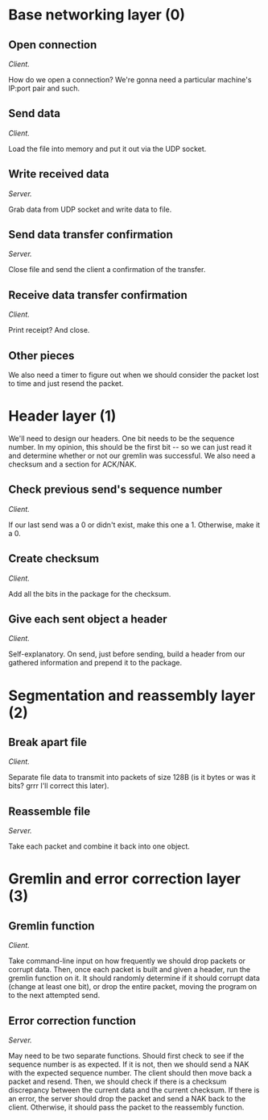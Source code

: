 # Base networking layer (0)

## Open connection
*Client.*

How do we open a connection? We're gonna need a particular machine's IP:port pair and such.

## Send data
*Client.*

Load the file into memory and put it out via the UDP socket.

## Write received data
*Server.*

Grab data from UDP socket and write data to file.

## Send data transfer confirmation
*Server.*

Close file and send the client a confirmation of the transfer.

## Receive data transfer confirmation
*Client.*

Print receipt? And close.

## Other pieces
We also need a timer to figure out when we should consider the packet lost to time and just resend the packet.

# Header layer (1)
We'll need to design our headers. One bit needs to be the sequence number. In my opinion, this should be the first bit --
so we can just read it and determine whether or not our gremlin was successful. We also need a checksum and a section for
ACK/NAK.

## Check previous send's sequence number
*Client.*

If our last send was a 0 or didn't exist, make this one a 1. Otherwise, make it a 0.

## Create checksum
*Client.*

Add all the bits in the package for the checksum.

## Give each sent object a header
*Client.*

Self-explanatory. On send, just before sending, build a header from our gathered information and prepend it to the
package.

# Segmentation and reassembly layer (2)
## Break apart file
*Client.*

Separate file data to transmit into packets of size 128B (is it bytes or was it bits? grrr I'll correct this later). 

## Reassemble file
*Server.*

Take each packet and combine it back into one object.

# Gremlin and error correction layer (3)
## Gremlin function
*Client.*

Take command-line input on how frequently we should drop packets or corrupt data. Then, once each packet is built and given a header, run the gremlin function on it. It should randomly determine if it should corrupt data (change at least one bit), or drop the entire packet, moving the program on to the next attempted send.

## Error correction function
*Server.*

May need to be two separate functions. Should first check to see if the sequence number is as expected. If it is not, then we should send a NAK with the expected sequence number. The client should then move back a packet and resend. Then, we should check if there is a checksum discrepancy between the current data and the current checksum. If there is an error, the server should drop the packet and send a NAK back to the client. Otherwise, it should pass the packet to the reassembly function.
